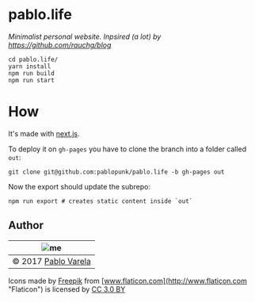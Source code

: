 # pablo.life

_Minimalist personal website. Inpsired (a lot) by https://github.com/rauchg/blog_

```shell
cd pablo.life/
yarn install
npm run build
npm run start
```

# How

It's made with [next.js](https://github.com/zeit/next.js).

To deploy it on `gh-pages` you have to clone the branch into a folder called `out`:

```shell
git clone git@github.com:pablopunk/pablo.life -b gh-pages out
```

Now the export should update the subrepo:

```shell
npm run export # creates static content inside `out`
```

## Author


| ![me](https://www.gravatar.com/avatar/fa50aeff0ddd6e63273a068b04353d9d?s=100) |
| ----------------------------------------------------------------------------- |
| © 2017 [Pablo Varela](http://pablo.life)                                      |

Icons made by [Freepik](http://www.freepik.com "Freepik") from [www.flaticon.com](http://www.flaticon.com "Flaticon") is licensed by [CC 3.0 BY](http://creativecommons.org/licenses/by/3.0/ "Creative Commons BY 3.0")